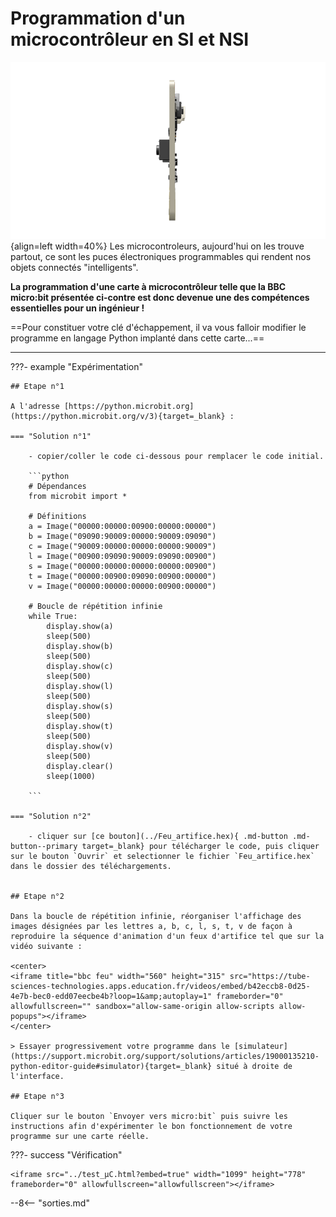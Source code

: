 
# Programmation d'un microcontrôleur en SI et NSI

![bbc-microbit gif](../images/bbc-microbit.gif){align=left width=40%}
Les microcontroleurs, aujourd'hui on les trouve partout, ce sont les puces électroniques programmables qui rendent nos objets connectés "intelligents".

**La programmation d'une carte à microcontrôleur telle que la BBC micro:bit présentée ci-contre est donc devenue une des compétences essentielles pour un ingénieur !**

==Pour constituer votre clé d'échappement, il va vous falloir modifier le programme en langage Python implanté dans cette carte...==

***

???- example "Expérimentation"

    ## Etape n°1

    A l'adresse [https://python.microbit.org](https://python.microbit.org/v/3){target=_blank} :

    === "Solution n°1"

        - copier/coller le code ci-dessous pour remplacer le code initial.

        ```python
        # Dépendances
        from microbit import *

        # Définitions
        a = Image("00000:00000:00900:00000:00000")
        b = Image("09090:90009:00000:90009:09090")
        c = Image("90009:00000:00000:00000:90009")
        l = Image("00900:09090:90009:09090:00900")
        s = Image("00000:00000:00000:00000:00900")
        t = Image("00000:00900:09090:00900:00000")
        v = Image("00000:00000:00000:00900:00000")

        # Boucle de répétition infinie
        while True:
            display.show(a)
            sleep(500)
            display.show(b)
            sleep(500)
            display.show(c)
            sleep(500)
            display.show(l)
            sleep(500)
            display.show(s)
            sleep(500)
            display.show(t)
            sleep(500)
            display.show(v)
            sleep(500)
            display.clear()
            sleep(1000)           

        ```

    === "Solution n°2"

        - cliquer sur [ce bouton](../Feu_artifice.hex){ .md-button .md-button--primary target=_blank} pour télécharger le code, puis cliquer sur le bouton `Ouvrir` et selectionner le fichier `Feu_artifice.hex` dans le dossier des téléchargements.


    ## Etape n°2

    Dans la boucle de répétition infinie, réorganiser l'affichage des images désignées par les lettres a, b, c, l, s, t, v de façon à reproduire la séquence d'animation d'un feux d'artifice tel que sur la vidéo suivante :

    <center>
    <iframe title="bbc feu" width="560" height="315" src="https://tube-sciences-technologies.apps.education.fr/videos/embed/b42eccb8-0d25-4e7b-bec0-edd07eecbe4b?loop=1&amp;autoplay=1" frameborder="0" allowfullscreen="" sandbox="allow-same-origin allow-scripts allow-popups"></iframe>
    </center>

    > Essayer progressivement votre programme dans le [simulateur](https://support.microbit.org/support/solutions/articles/19000135210-python-editor-guide#simulator){target=_blank} situé à droite de l'interface.

    ## Etape n°3

    Cliquer sur le bouton `Envoyer vers micro:bit` puis suivre les instructions afin d'expérimenter le bon fonctionnement de votre programme sur une carte réelle.

???- success "Vérification"

    <iframe src="../test_µC.html?embed=true" width="1099" height="778" frameborder="0" allowfullscreen="allowfullscreen"></iframe>

--8<-- "sorties.md"